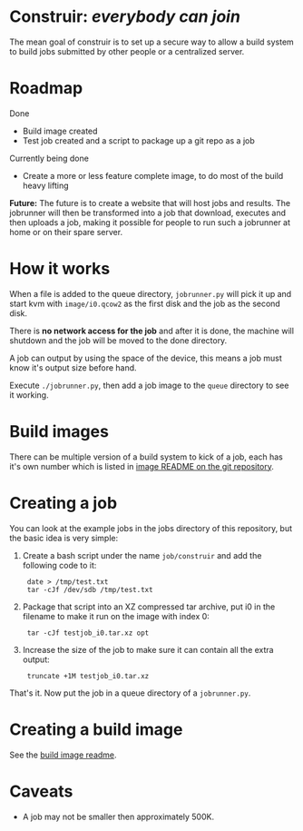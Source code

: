 Construir: _everybody can join_
===============================
The mean goal of construir is to set up a secure way to allow a build system to build jobs submitted by other people or a centralized server.


Roadmap
=======
Done

 - Build image created
 - Test job created and a script to package up a git repo as a job

Currently being done

 - Create a more or less feature complete image, to do most of the build heavy lifting

**Future:** The future is to create a website that will host jobs and results. The jobrunner will then be transformed into a job that download, executes and then uploads a job, making it possible for people to run such a jobrunner at home or on their spare server.


How it works
============
When a file is added to the queue directory, `jobrunner.py` will pick it up and start kvm with `image/i0.qcow2` as the first disk and the job as the second disk.

There is **no network access for the job** and after it is done, the machine will shutdown and the job will be moved to the done directory.

A job can output by using the space of the device, this means a job must know it's output size before hand.


Execute `./jobrunner.py`, then add a job image to the `queue` directory to see it working.


Build images
============
There can be multiple version of a build system to kick of a job, each has it's own number which is listed in [image README on the git repository](https://github.com/bneijt/construir/tree/master/image).

Creating a job
==============
You can look at the example jobs in the jobs directory of this repository, but the basic idea is very simple:

1. Create a bash script under the name `job/construir` and add the following code to it:

        date > /tmp/test.txt
        tar -cJf /dev/sdb /tmp/test.txt

2. Package that script into an XZ compressed tar archive, put i0 in the filename to make it run on the image with index 0:

        tar -cJf testjob_i0.tar.xz opt

3. Increase the size of the job to make sure it can contain all the extra output:

        truncate +1M testjob_i0.tar.xz

That's it. Now put the job in a queue directory of a `jobrunner.py`.

Creating a build image
======================
See the [build image readme](tree/master/image).

Caveats
=======

 * A job may not be smaller then approximately 500K.

